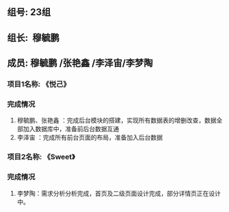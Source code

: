 ## 组号: 23组

## 组长:  穆毓鹏  

## 成员: 穆毓鹏 /张艳鑫 /李泽宙/李梦陶

### 项目1名称: 《悦己》

### 完成情况

1. 穆毓鹏、张艳鑫 ：完成后台模块的搭建，实现所有数据表的增删改查，数据全部加入数据库中，准备前后台数据互通
2. 李泽宙 ：完成所有前台页面的布局，准备加入后台数据

### 项目2名称: 《Sweet》

### 完成情况

1. 李梦陶：需求分析分析完成，首页及二级页面设计完成，部分详情页正在设计中。